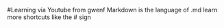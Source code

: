 #Learning via Youtube from gwenf
Markdown is the language of .md  learn more shortcuts like the # sign
